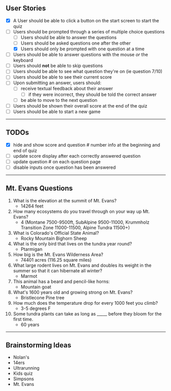 ## User Stories
- [x] A User should be able to click a button on the start screen to start the quiz
- [ ] Users should be prompted through a series of multiple choice questions
    - [ ] Users should be able to answer the questions
    - [ ] Users should be asked questions one after the other
    - [x] Users should only be prompted with one question at a time
- [ ] Users should be able to answer questions with the mouse *or* the keyboard
- [ ] Users should **not** be able to skip questions
- [ ] Users should be able to see what question they're on (ie question 7/10)
- [ ] Users should be able to see their current score
- [ ] Upon submitting an answer, users should:
    - [ ] receive textual feedback about their answer
        - [ ] if they were incorrect, they should be told the correct answer
    - [ ] be able to move to the next question
- [ ] Users should be shown their overall score at the end of the quiz
- [ ] Users should be able to start a new game

---
## TODOs
- [x] hide and show score and question # number info at the beginning and end of quiz
- [ ] update score display after each correctly answered question
- [ ] update question # on each question page
- [ ] disable inputs once question has been answered

---
## Mt. Evans Questions
1. What is the elevation at the summit of Mt. Evans?
    * 14264 feet
2. How many ecosystems do you travel through on your way up Mt. Evans?
    * 4 (Montane 7500-9500ft, SubAlpine 9500-11000, Krummholz Transition Zone 11000-11500, Alpine Tundra 11500+)
3. What is Colorado's Official State Animal?
    * Rocky Mountain Bighorn Sheep
4. What is the only bird that lives on the tundra year round?
    * Ptarmigan
5. How big is the Mt. Evans Wilderness Area?
    * 74401 acres (116.25 square miles)
6. What large rodent lives on Mt. Evans and doubles its weight in the summer so that it can hibernate all winter?
    * Marmot
7. This animal has a beard and pencil-like horns:
    * Mountain goat
8. What's 1600 years old and growing strong on Mt. Evans?
    * Bristlecone Pine tree
9. How much does the temperature drop for every 1000 feet you climb?
    * 3-5 degrees F
10. Some tundra plants can take as long as _____ before they bloom for the first time.
    * 60 years

---
## Brainstorming Ideas
* Nolan's
* 14ers
* Ultrarunning
* Kids quiz
* Simpsons
* Mt. Evans
